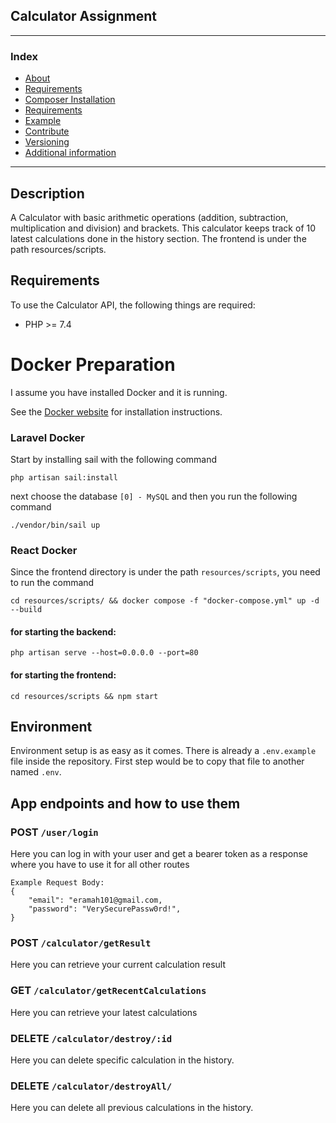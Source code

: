 ## Calculator Assignment 

---
### Index
- [About](#about)
- [Requirements](#requirements)
- [Composer Installation](#composer-installation)
- [Requirements](#requirements)
- [Example](#example)
- [Contribute](#contribute)
- [Versioning](#versioning)
- [Additional information](#additional-information)
---

## Description

A Calculator with basic arithmetic operations (addition, subtraction, multiplication and division) and brackets. This calculator
keeps track of 10 latest calculations done in the history section. 
The frontend is under the path resources/scripts. 

## Requirements

To use the Calculator API, the following things are required:

+ PHP >= 7.4


# Docker Preparation

I assume you have installed Docker and it is running.

See the [Docker website](http://www.docker.io/gettingstarted/#h_installation) for installation instructions.

### Laravel Docker

Start by installing sail with the following command

```
php artisan sail:install
```
next choose the database ``` [0] - MySQL ``` and then you run the following command 

```
./vendor/bin/sail up 
```

### React Docker

Since the frontend directory is under the path ```resources/scripts```, you need to run the command  
```
cd resources/scripts/ && docker compose -f "docker-compose.yml" up -d --build
```
#### for starting the backend: 
```
php artisan serve --host=0.0.0.0 --port=80
```
#### for starting the frontend:
```
cd resources/scripts && npm start
```

## Environment

Environment setup is as easy as it comes. There is already a ```.env.example``` file inside the repository. First step would be to copy that file to another named ```.env```.

[//]: # (## Installation)

[//]: # ()
[//]: # (```bash)

[//]: # ($ npm install)

[//]: # (```)

[//]: # ()
[//]: # (## Running the app)

[//]: # ()
[//]: # (```bash)

[//]: # (# development)

[//]: # ($ npm run start)

[//]: # ()
[//]: # (# watch mode)

[//]: # ($ npm run start:dev)

[//]: # ()
[//]: # (# production mode)

[//]: # ($ npm run start:prod)

[//]: # (```)

## App endpoints and how to use them

### POST ```/user/login```

Here you can log in with your user and get a bearer token as a response where you have to use it for all other routes
```
Example Request Body:
{
    "email": "eramah101@gmail.com,
    "password": "VerySecurePassw0rd!",
}
```

### POST ```/calculator/getResult```

Here you can retrieve your current calculation result

### GET ```/calculator/getRecentCalculations```

Here you can retrieve your latest calculations

### DELETE ```/calculator/destroy/:id```

Here you can delete specific calculation in the history.

### DELETE ```/calculator/destroyAll/```

Here you can delete all previous calculations in the history.
